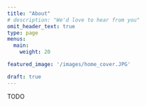 ```yaml
---
title: "About"
# description: "We'd love to hear from you"
omit_header_text: true
type: page
menus:
  main:
    weight: 20

featured_image: '/images/home_cover.JPG'

draft: true
---
```


TODO